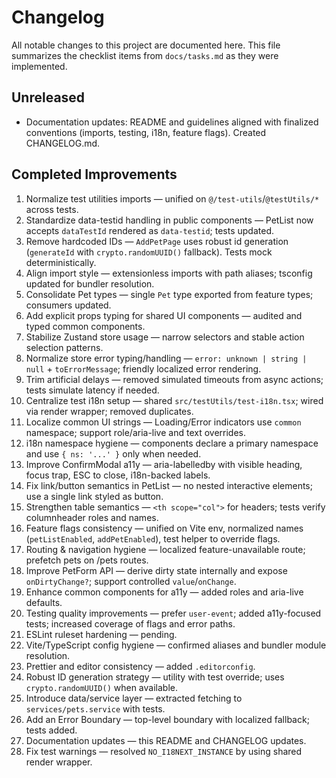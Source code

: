 # Changelog

All notable changes to this project are documented here. This file summarizes the checklist items from `docs/tasks.md` as they were implemented.

## Unreleased

- Documentation updates: README and guidelines aligned with finalized conventions (imports, testing, i18n, feature flags). Created CHANGELOG.md.

## Completed Improvements

1. Normalize test utilities imports — unified on `@/test-utils`/`@testUtils/*` across tests.
2. Standardize data-testid handling in public components — PetList now accepts `dataTestId` rendered as `data-testid`; tests updated.
3. Remove hardcoded IDs — `AddPetPage` uses robust id generation (`generateId` with `crypto.randomUUID()` fallback). Tests mock deterministically.
4. Align import style — extensionless imports with path aliases; tsconfig updated for bundler resolution.
5. Consolidate Pet types — single `Pet` type exported from feature types; consumers updated.
6. Add explicit props typing for shared UI components — audited and typed common components.
7. Stabilize Zustand store usage — narrow selectors and stable action selection patterns.
8. Normalize store error typing/handling — `error: unknown | string | null` + `toErrorMessage`; friendly localized error rendering.
9. Trim artificial delays — removed simulated timeouts from async actions; tests simulate latency if needed.
10. Centralize test i18n setup — shared `src/testUtils/test-i18n.tsx`; wired via render wrapper; removed duplicates.
11. Localize common UI strings — Loading/Error indicators use `common` namespace; support role/aria-live and text overrides.
12. i18n namespace hygiene — components declare a primary namespace and use `{ ns: '...' }` only when needed.
13. Improve ConfirmModal a11y — aria-labelledby with visible heading, focus trap, ESC to close, i18n-backed labels.
14. Fix link/button semantics in PetList — no nested interactive elements; use a single link styled as button.
15. Strengthen table semantics — `<th scope="col">` for headers; tests verify columnheader roles and names.
16. Feature flags consistency — unified on Vite env, normalized names (`petListEnabled`, `addPetEnabled`), test helper to override flags.
17. Routing & navigation hygiene — localized feature-unavailable route; prefetch pets on /pets routes.
18. Improve PetForm API — derive dirty state internally and expose `onDirtyChange?`; support controlled `value`/`onChange`.
19. Enhance common components for a11y — added roles and aria-live defaults.
20. Testing quality improvements — prefer `user-event`; added a11y-focused tests; increased coverage of flags and error paths.
21. ESLint ruleset hardening — pending.
22. Vite/TypeScript config hygiene — confirmed aliases and bundler module resolution.
23. Prettier and editor consistency — added `.editorconfig`.
24. Robust ID generation strategy — utility with test override; uses `crypto.randomUUID()` when available.
25. Introduce data/service layer — extracted fetching to `services/pets.service` with tests.
26. Add an Error Boundary — top-level boundary with localized fallback; tests added.
27. Documentation updates — this README and CHANGELOG updates.
28. Fix test warnings — resolved `NO_I18NEXT_INSTANCE` by using shared render wrapper.
